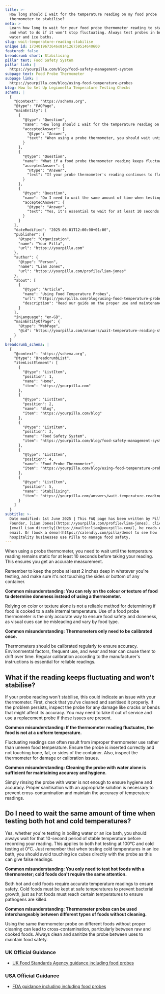 ```yaml
---
title: >-
  How long should I wait for the temperature reading on my food probe
  thermometer to stabilise?
meta: >
  Learn how long to wait for your food probe thermometer reading to stabilise
  and what to do if it won't stop fluctuating. Always test probes in boiling
  water and ice baths.
slug: wait-temperature-reading-stabilise
unique id: 1734019673646x814126759514640600
featured: false
breadcrumb short: Stabilising
pillar text: Food Safety System
pillar link: |
  https://yourpilla.com/blog/food-safety-management-system
subpage text: Food Probe Thermometer
subpage link: |
  https://yourpilla.com/blog/using-food-temperature-probes
blog: How to Set Up Legionella Temperature Testing Checks
schema: |
  {
    "@context": "https://schema.org",
    "@type": "FAQPage",
    "mainEntity": [
      {
        "@type": "Question",
        "name": "How long should I wait for the temperature reading on my food probe thermometer to stabilise?",
        "acceptedAnswer": {
          "@type": "Answer",
          "text": "When using a probe thermometer, you should wait until the temperature reading stabilises for at least 10 seconds before taking your final reading. This delay ensures an accurate measurement. Also, ensure the probe is inserted at least 2 inches deep into the substance being measured and not touching the container's sides or bottom."
        }
      },
      {
        "@type": "Question",
        "name": "What if a food probe thermometer reading keeps fluctuating and won't stabilise?",
        "acceptedAnswer": {
          "@type": "Answer",
          "text": "If your probe thermometer's reading continues to fluctuate and does not stabilise, this may point to a problem with the thermometer itself. Ensure the probe is clean and sanitised and inspect for any physical damage, such as cracks or bends. If these checks do not resolve the issue, it may be necessary to replace the probe."
        }
      },
      {
        "@type": "Question",
        "name": "Do I need to wait the same amount of time when testing both hot and cold temperatures for food probe thermometer?",
        "acceptedAnswer": {
          "@type": "Answer",
          "text": "Yes, it's essential to wait for at least 10 seconds until the temperature stabilises before recording a reading, whether you are testing hot or cold temperatures. This standard applies to ensure accurate and safe temperature readings, which are critical in preventing foodborne illness."
        }
      }
    ],
    "dateModified": "2025-06-01T12:00:00+01:00",
    "publisher": {
      "@type": "Organization",
      "name": "Your Pilla",
      "url": "https://yourpilla.com"
    },
    "author": {
      "@type": "Person",
      "name": "Liam Jones",
      "url": "https://yourpilla.com/profile/liam-jones"
    },
    "about": [
      {
        "@type": "Article",
        "name": "Using Food Temperature Probes",
        "url": "https://yourpilla.com/blog/using-food-temperature-probes",
        "description": "Read our guide on the proper use and maintenance of food probe thermometers to ensure food safety."
      }
    ],
    "inLanguage": "en-GB",
    "mainEntityOfPage": {
      "@type": "WebPage",
      "@id": "https://yourpilla.com/answers/wait-temperature-reading-stabilise"
    }
  }
breadcrumb_schema: |
  {
    "@context": "https://schema.org",
    "@type": "BreadcrumbList",
    "itemListElement": [
      {
        "@type": "ListItem",
        "position": 1,
        "name": "Home",
        "item": "https://yourpilla.com"
      },
      {
        "@type": "ListItem",
        "position": 2,
        "name": "Blog",
        "item": "https://yourpilla.com/blog"
      },
      {
        "@type": "ListItem",
        "position": 3,
        "name": "Food Safety System",
        "item": "https://yourpilla.com/blog/food-safety-management-system"
      },
      {
        "@type": "ListItem",
        "position": 4,
        "name": "Food Probe Thermometer",
        "item": "https://yourpilla.com/blog/using-food-temperature-probes"
      },
      {
        "@type": "ListItem",
        "position": 5,
        "name": "Stabilising",
        "item": "https://yourpilla.com/answers/wait-temperature-reading-stabilise"
      }
    ]
  }
subtitle: >-
  Date modified: 1st June 2025 | This FAQ page has been written by Pilla
  Founder, [Liam Jones](https://yourpilla.com/profile/liam-jones), click to
  [email Liam directly](https://mailto:liam@yourpilla.com/), he reads every
  email. Or [book a demo](https://calendly.com/pilla/demo) to see how
  hospitality businesses use Pilla to manage food safety.
---
```

When using a probe thermometer, you need to wait until the temperature reading remains static for at least 10 seconds before taking your reading. This ensures you get an accurate measurement.

Remember to keep the probe at least 2 inches deep in whatever you're testing, and make sure it's not touching the sides or bottom of any container.

**Common misunderstanding: You can rely on the colour or texture of food to determine doneness instead of using a thermometer.**

Relying on color or texture alone is not a reliable method for determining if food is cooked to a safe internal temperature. Use of a food probe thermometer is the only accurate way to ensure food safety and doneness, as visual cues can be misleading and vary by food type.

**Common misunderstanding: Thermometers only need to be calibrated once.**

Thermometers should be calibrated regularly to ensure accuracy. Environmental factors, frequent use, and wear and tear can cause them to drift over time. Regular calibration according to the manufacturer's instructions is essential for reliable readings.

## What if the reading keeps fluctuating and won't stabilise?

If your probe reading won't stabilise, this could indicate an issue with your thermometer. First, check that you've cleaned and sanitised it properly. If the problem persists, inspect the probe for any damage like cracks or bends that might affect its accuracy. You may need to take it out of service and use a replacement probe if these issues are present.

**Common misunderstanding: If the thermometer reading fluctuates, the food is not at a uniform temperature.**

Fluctuating readings can often result from improper thermometer use rather than uneven food temperature. Ensure the probe is inserted correctly and not touching bone, fat, or sides of the container. Also, inspect the thermometer for damage or calibration issues.

**Common misunderstanding: Cleaning the probe with water alone is sufficient for maintaining accuracy and hygiene.**

Simply rinsing the probe with water is not enough to ensure hygiene and accuracy. Proper sanitisation with an appropriate solution is necessary to prevent cross-contamination and maintain the accuracy of temperature readings.

## Do I need to wait the same amount of time when testing both hot and cold temperatures?

Yes, whether you're testing in boiling water or an ice bath, you should always wait for that 10-second period of stable temperature before recording your reading. This applies to both hot testing at 100°C and cold testing at 0°C. Just remember that when testing cold temperatures in an ice bath, you should avoid touching ice cubes directly with the probe as this can give false readings.

**Common misunderstanding: You only need to test hot foods with a thermometer; cold foods don't require the same attention.**

Both hot and cold foods require accurate temperature readings to ensure safety. Cold foods must be kept at safe temperatures to prevent bacterial growth, just as hot foods must reach certain temperatures to ensure pathogens are killed.

**Common misunderstanding: Thermometer probes can be used interchangeably between different types of foods without cleaning.**

Using the same thermometer probe on different foods without proper cleaning can lead to cross-contamination, particularly between raw and cooked foods. Always clean and sanitize the probe between uses to maintain food safety.

### UK Official Guidance

-   [UK Food Standards Agency guidance including food probes](https://www.food.gov.uk/safety-hygiene/cooking-your-food)

### USA Official Guidance

-   [FDA guidance including including food probes](https://www.fda.gov/food/buy-store-serve-safe-food/refrigerator-thermometers-cold-facts-about-food-safety?utm_source=chatgpt.com)
